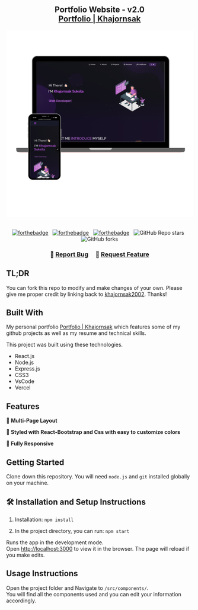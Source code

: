 <h2 align="center">
  Portfolio Website - v2.0<br/>
  <a href="https://portfolio-c-v2-nu.vercel.app/" target="_blank">Portfolio | Khajornsak</a>
</h2>
<div align="center">
  <img alt="Demo" src="./Images/readme-img1.png" />
</div>

<br/>

<center>

[![forthebadge](https://forthebadge.com/images/badges/built-with-love.svg)](https://forthebadge.com) &nbsp;
[![forthebadge](https://forthebadge.com/images/badges/made-with-javascript.svg)](https://forthebadge.com) &nbsp;
[![forthebadge](https://forthebadge.com/images/badges/open-source.svg)](https://forthebadge.com) &nbsp;
![GitHub Repo stars](https://img.shields.io/github/stars/khajornsak2002/Portfolio_C_V2?color=red&logo=github&style=for-the-badge) &nbsp;
![GitHub forks](https://img.shields.io/github/forks/khajornsak2002/Portfolio_C_V2?color=red&logo=github&style=for-the-badge)


</center>

<h3 align="center">
    🔹
    <a href="https://github.com/khajornsak2002/Portfolio_C_V2/issues">Report Bug</a> &nbsp; &nbsp;
    🔹
    <a href="https://github.com/khajornsak2002/Portfolio_C_V2/issues">Request Feature</a>
</h3>

## TL;DR

You can fork this repo to modify and make changes of your own. Please give me proper credit by linking back to [khajornsak2002](https://github.com/Khajornsak2002/Portfolio_C_V2). Thanks!

## Built With

My personal portfolio <a href="https://portfolio-c-v2-nu.vercel.app/" target="_blank">Portfolio | Khajornsak</a> which features some of my github projects as well as my resume and technical skills.<br/>

This project was built using these technologies.

- React.js
- Node.js
- Express.js
- CSS3
- VsCode
- Vercel

## Features

**📖 Multi-Page Layout**

**🎨 Styled with React-Bootstrap and Css with easy to customize colors**

**📱 Fully Responsive**

## Getting Started

Clone down this repository. You will need `node.js` and `git` installed globally on your machine.

## 🛠 Installation and Setup Instructions

1. Installation: `npm install`

2. In the project directory, you can run: `npm start`

Runs the app in the development mode.\
Open [http://localhost:3000](http://localhost:3000) to view it in the browser.
The page will reload if you make edits.

## Usage Instructions

Open the project folder and Navigate to `/src/components/`. <br/>
You will find all the components used and you can edit your information accordingly.
